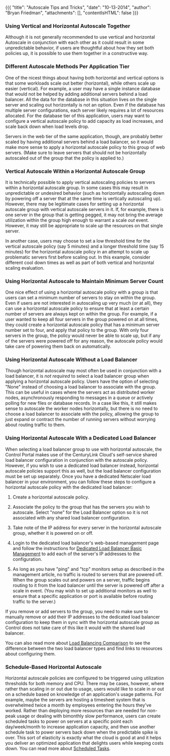 {{{
  "title": "Autoscale Tips and Tricks",
  "date": "10-13-2014",
  "author": "Bryan Friedman",
  "attachments": [],
  "contentIsHTML": false
}}}

### Using Vertical and Horizontal Autoscale Together
Although it is not generally recommended to use vertical and horizontal Autoscale in conjunction with each other as it could result in some unpredictable behavior, if users are thoughtful about how they set both policies up, it is possible to use them together in a constructive way.

### Different Autoscale Methods Per Application Tier
One of the nicest things about having both horizontal and vertical options is that some workloads scale out better (horizontal), while others scale up easier (vertical). For example, a user may have a single instance database that would not be helped by adding additional servers behind a load balancer. All the data for the database in this situation lives on the single server and scaling out horizontally is not an option. Even if the database has multiple server configurations, each server likely requires a lot of resources allocated. For the database tier of this application, users may want to configure a vertical autoscale policy to add capacity as load increases, and scale back down when load levels drop.

Servers in the web tier of the same application, though, are probably better scaled by having additional servers behind a load balancer, so it would make more sense to apply a horizontal autoscale policy to this group of web servers. (Make sure to leave servers that should not be horizontally autoscaled out of the group that the policy is applied to.)

### Vertical Autoscale Within a Horizontal Autoscale Group
It is technically possible to apply vertical autoscaling policies to servers within a horizontal autoscale group. In some cases this may result in unpredictable or undesired behavior (such as horizontally autoscaling down by powering off a server that at the same time is vertically autoscaling up). However, there may be legitimate cases for setting up a horizontal autoscale group with vertical autoscale servers in it. If, for example, there is one server in the group that is getting pegged, it may not bring the average utilization within the group high enough to warrant a scale *out* event. However, it may still be appropriate to scale *up* the resources on that single server.

In another case, users may choose to set a low threshold time for the vertical autoscale policy (say 5 minutes) and a longer threshold time (say 15 minutes) for the horizontal autoscale policy in an attempt to scale up problematic servers first before scaling out. In this example, consider different cool down times as well as part of both vertical and horizontal scaling evaluation.

### Using Horizontal Autoscale to Maintain Minimum Server Count
One nice effect of using a horizontal autoscale policy with a group is that users can set a minimum number of servers to stay on within the group. Even if users are not interested in autoscaling up very much (or at all), they can use a horizontal autoscale policy to ensure that at least a certain number of servers are always kept on within the group. For example, if a user wanted to keep all four servers in the group powered on at all times, they could create a horizontal autoscale policy that has a minimum server number set to four, and apply that policy to the group. With only four servers in the group, the policy would never be able to scale up, but if any of the servers were powered off for any reason, the autoscale policy would take care of powering them back on automatically.

### Using Horizontal Autoscale Without a Load Balancer
Though horizontal autoscale may most often be used in conjunction with a load balancer, it is *not* *required* to select a load balancer group when applying a horizontal autoscale policy. Users have the option of selecting "None" instead of choosing a load balancer to associate with the group. This can be useful in cases where the servers act as distributed worker nodes, asynchronously responding to messages in a queue or actively polling for new files or database records. In a case like this, it still makes sense to autoscale the worker nodes horizontally, but there is no need to choose a load balancer to associate with the policy, allowing the group to just expand or contract the number of running servers without worrying about routing traffic to them.


### Using Horizontal Autoscale With a Dedicated Load Balancer
When selecting a load balancer group to use with horizontal autoscale, the Control Portal makes use of the CenturyLink Cloud's self-service shared load balancer configuration in conjunction with the autoscale policy. However, if you wish to use a dedicated load balancer instead, horizontal autoscale policies support this as well, but the load balancer configuration must be set up separately. Once you have a dedicated Netscaler load balancer in your environment, you can follow these steps to configure a horizontal autoscale policy with the dedicated load balancer:

1. Create a horizontal autoscale policy.

2. Associate the policy to the group that has the servers you wish to autoscale. Select "none" for the Load Balancer option so it is not associated with any shared load balancer configuration.

3. Take note of the IP address for every server in the horizontal autoscale group, whether it is powered on or off.

4. Login to the dedicated load balancer's web-based management page and follow the instructions for [Dedicated Load Balancer Basic Management](../../Network/dedicated-load-balancer-basic-management.md) to add each of the server's IP addresses to the configuration.

5. As long as you have "ping" and "tcp" monitors setup as described in the management article, no traffic is routed to servers that are powered off. When the group scales out and powers on a server, traffic begins routing to it from the load balancer until the server is powered off after a scale in event. (You may wish to set up additional monitors as well to ensure that a specific application or port is available before routing traffic to the server.)

If you remove or add servers to the group, you need to make sure to manually remove or add their IP addresses to the dedicated load balancer configuration to keep them in sync with the horizontal autoscale group as Control does not take care of this like it would with the shared load balancer.

You can also read more about [Load Balancing Comparison](../../Network/load-balancing-comparison-matrix.md) to see the difference between the two load balancer types and find links to resources about configuring them.

### Schedule-Based Horizontal Autoscale
Horizontal autoscale policies are configured to be triggered using utilization thresholds for both memory and CPU. There may be cases, however, where rather than scaling in or out due to usage, users would like to scale in or out on a schedule based on knowledge of an application's usage patterns. For example, maybe the servers are hosting a timesheet system that is overwhelmed twice a month by employees entering the hours they've worked. Rather than deploying more resources than are needed for non-peak usage or dealing with bimonthly slow performance, users can create scheduled tasks to power on servers at a specific point each day/week/month to increase application capacity, and then use another schedule task to power servers back down when the predictable spike is over. This sort of elasticity is exactly what the cloud is good at and it helps you deliver an optimized application that delights users while keeping costs down. You can read more about [Scheduled Tasks](../../Servers/creating-a-scheduled-task.md).
